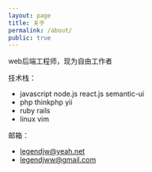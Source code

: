 ```yaml
---
layout: page
title: 关于
permalink: /about/
public: true
---
```


web后端工程师，现为自由工作者

技术栈：

 - javascript node.js react.js semantic-ui
 - php thinkphp yii
 - ruby rails
 - linux vim

邮箱：

 - legendjw@yeah.net
 - legendjww@gmail.com

